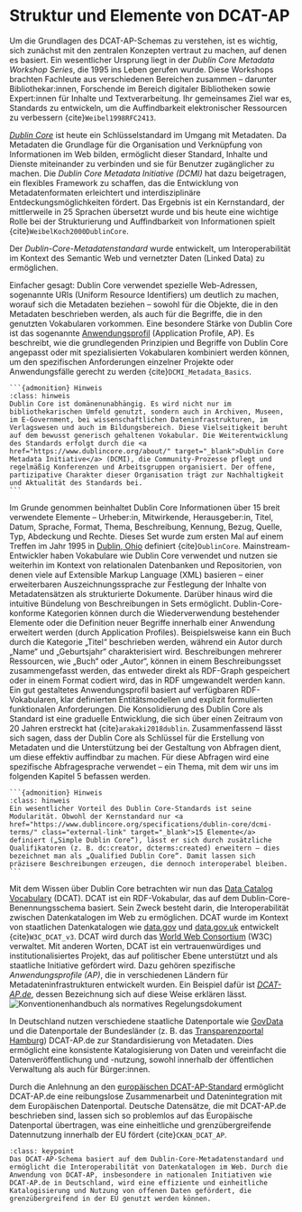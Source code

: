# Struktur und Elemente von DCAT-AP
Um die Grundlagen des DCAT-AP-Schemas zu verstehen, ist es wichtig, sich zunächst mit den zentralen Konzepten vertraut zu machen, auf denen es basiert. Ein wesentlicher Ursprung liegt in der *Dublin Core Metadata Workshop Series*, die 1995 ins Leben gerufen wurde. Diese Workshops brachten Fachleute aus verschiedenen Bereichen zusammen – darunter Bibliothekar:innen, Forschende im Bereich digitaler Bibliotheken sowie Expert:innen für Inhalte und Textverarbeitung. Ihr gemeinsames Ziel war es, Standards zu entwickeln, um die Auffindbarkeit elektronischer Ressourcen zu verbessern {cite}`Weibel1998RFC2413`.

<a href="https://www.dublincore.org/specifications/dublin-core/" class="external-link" target="_blank">*Dublin Core*</a> ist heute ein Schlüsselstandard im Umgang mit Metadaten. Da Metadaten die Grundlage für die Organisation und Verknüpfung von Informationen im Web bilden, ermöglicht dieser Standard, Inhalte und Dienste miteinander zu verbinden und sie für Benutzer zugänglicher zu machen. Die *Dublin Core Metadata Initiative (DCMI)* hat dazu beigetragen, ein flexibles Framework zu schaffen, das die Entwicklung von Metadatenformaten erleichtert und interdisziplinäre Entdeckungsmöglichkeiten fördert. Das Ergebnis ist ein Kernstandard, der mittlerweile in 25 Sprachen übersetzt wurde und bis heute eine wichtige Rolle bei der Strukturierung und Auffindbarkeit von Informationen spielt {cite}`WeibelKoch2000DublinCore`.

Der *Dublin-Core-Metadatenstandard* wurde entwickelt, um Interoperabilität im Kontext des Semantic Web und vernetzter Daten (Linked Data) zu ermöglichen. 

Einfacher gesagt: Dublin Core verwendet spezielle Web-Adressen, sogenannte URIs (Uniform Resource Identifiers) um deutlich zu machen, worauf sich die Metadaten beziehen  – sowohl für die Objekte, die in den Metadaten beschrieben werden, als auch für die Begriffe, die in den genutzten Vokabularen vorkommen. Eine besondere Stärke von Dublin Core ist das sogenannte <a href="https://www.dublincore.org/resources/glossary/application_profile/" class="external-link" target="_blank">Anwendungsprofil</a> (Application Profile, AP). Es beschreibt, wie die grundlegenden Prinzipien und Begriffe von Dublin Core angepasst oder mit spezialisierten Vokabularen kombiniert werden können, um den spezifischen Anforderungen einzelner Projekte oder Anwendungsfälle gerecht zu werden {cite}`DCMI_Metadata_Basics`.

````{margin}
```{admonition} Hinweis
:class: hinweis
Dublin Core ist domänenunabhängig. Es wird nicht nur im bibliothekarischen Umfeld genutzt, sondern auch in Archiven, Museen, im E-Government, bei wissenschaftlichen Dateninfrastrukturen, im Verlagswesen und auch im Bildungsbereich. Diese Vielseitigkeit beruht auf dem bewusst generisch gehaltenen Vokabular. Die Weiterentwicklung des Standards erfolgt durch die <a href="https://www.dublincore.org/about/" target="_blank">Dublin Core Metadata Initiative</a> (DCMI), die Community-Prozesse pflegt und regelmäßig Konferenzen und Arbeitsgruppen organisiert. Der offene, partizipative Charakter dieser Organisation trägt zur Nachhaltigkeit und Aktualität des Standards bei.
```
````

Im Grunde genommen beinhaltet Dublin Core Informationen über 15 breit verwendete Elemente – Urheber:in, Mitwirkende, Herausgeber:in, Titel, Datum, Sprache, Format, Thema, Beschreibung, Kennung, Bezug, Quelle, Typ, Abdeckung und Rechte. Dieses Set wurde zum ersten Mal auf einem Treffen im Jahr 1995 in <a href="https://de.wikipedia.org/wiki/Dublin_(Ohio)" class="external-link" target="_blank">Dublin, Ohio</a> definiert {cite}`DublinCore`. Mainstream-Entwickler haben Vokabulare wie Dublin Core verwendet und nutzen sie weiterhin im Kontext von relationalen Datenbanken und Repositorien, von denen viele auf Extensible Markup Language (XML) basieren – einer erweiterbaren Auszeichnungssprache zur Festlegung der Inhalte von Metadatensätzen als strukturierte Dokumente. Darüber hinaus wird die intuitive Bündelung von Beschreibungen in Sets ermöglicht. Dublin-Core-konforme Kategorien können durch die Wiederverwendung bestehender Elemente oder die Definition neuer Begriffe innerhalb einer Anwendung erweitert werden (durch Application Profiles). Beispielsweise kann ein Buch durch die Kategorie „Titel“ beschrieben werden, während ein Autor durch „Name“ und „Geburtsjahr“ charakterisiert wird. Beschreibungen mehrerer Ressourcen, wie „Buch“ oder „Autor“, können in einem Beschreibungsset zusammengefasst werden, das entweder direkt als RDF-Graph gespeichert oder in einem Format codiert wird, das in RDF umgewandelt werden kann.  Ein gut gestaltetes Anwendungsprofil basiert auf verfügbaren RDF-Vokabularen, klar definierten Entitätsmodellen und explizit formulierten funktionalen Anforderungen. Die Konsolidierung des Dublin Core als Standard ist eine graduelle Entwicklung, die sich über einen Zeitraum von 20 Jahren erstreckt hat {cite}`arakaki2018dublin`. Zusammenfassend lässt sich sagen, dass der Dublin Core als Schlüssel für die Erstellung von Metadaten und die Unterstützung bei der Gestaltung von Abfragen dient, um diese effektiv auffindbar zu machen. Für diese Abfragen wird eine spezifische Abfragesprache verwendet – ein Thema, mit dem wir uns im folgenden Kapitel 5 befassen werden.

````{margin}
```{admonition} Hinweis
:class: hinweis
Ein wesentlicher Vorteil des Dublin Core-Standards ist seine Modularität. Obwohl der Kernstandard nur <a href="https://www.dublincore.org/specifications/dublin-core/dcmi-terms/" class="external-link" target="_blank">15 Elemente</a> definiert („Simple Dublin Core“), lässt er sich durch zusätzliche Qualifikatoren (z. B. dc:creator, dcterms:created) erweitern – dies bezeichnet man als „Qualified Dublin Core“. Damit lassen sich präzisere Beschreibungen erzeugen, die dennoch interoperabel bleiben.
```
````

Mit dem Wissen über Dublin Core betrachten wir nun das <a href="https://www.w3.org/TR/vocab-dcat-3/" class="external-link" target="_blank">Data Catalog Vocabulary</a> (DCAT). DCAT ist ein RDF-Vokabular, das auf dem Dublin-Core-Benennungsschema basiert. Sein Zweck besteht darin, die Interoperabilität zwischen Datenkatalogen im Web zu ermöglichen. DCAT wurde im Kontext von staatlichen Datenkatalogen wie <a href="https://data.gov/" class="external-link" target="_blank">data.gov</a> und <a href="https://www.data.gov.uk/" class="external-link" target="_blank">data.gov.uk</a> entwickelt {cite}`W3C_DCAT_v3`. DCAT wird durch das <a href="https://www.w3.org/" class="external-link" target="_blank">World Web Consortium</a> (W3C) verwaltet. Mit anderen Worten, DCAT ist ein vertrauenwürdiges und institutionalisiertes Projekt, das auf politischer Ebene unterstützt und als staatliche Initiative gefördert wird. Dazu gehören spezifische *Anwendungsprofile (AP)*, die in verschiedenen Ländern für Metadateninfrastrukturen entwickelt wurden. Ein Beispiel dafür ist <a href="https://www.dcat-ap.de/" class="external-link" target="_blank">*DCAT-AP.de*</a>, dessen Bezeichnung sich auf diese Weise erklären lässt.
![Konventionenhandbuch als normatives Regelungsdokument](konventionenhandbuch-normatives-regelungsdokument.png)

In Deutschland nutzen verschiedene staatliche Datenportale wie <a href="https://www.govdata.de/" class="external-link" target="_blank">GovData</a> und die Datenportale der Bundesländer (z. B. das <a href="https://transparenz.hamburg.de/" class="external-link" target="_blank">Transparenzportal Hamburg</a>) DCAT-AP.de zur Standardisierung von Metadaten. Dies ermöglicht eine konsistente Katalogisierung von Daten und vereinfacht die Datenveröffentlichung und -nutzung, sowohl innerhalb der öffentlichen Verwaltung als auch für Bürger:innen.

Durch die Anlehnung an den <a href="https://op.europa.eu/de/web/eu-vocabularies/dcat-ap" class="external-link" target="_blank">europäischen DCAT-AP-Standard</a> ermöglicht DCAT-AP.de eine reibungslose Zusammenarbeit und Datenintegration mit dem Europäischen Datenportal. Deutsche Datensätze, die mit DCAT-AP.de beschrieben sind, lassen sich so problemlos auf das Europäische Datenportal übertragen, was eine einheitliche und grenzübergreifende Datennutzung innerhalb der EU fördert {cite}`CKAN_DCAT_AP`.

```{admonition} Was  Sie mitnehmen sollten
:class: keypoint 
Das DCAT-AP-Schema basiert auf dem Dublin-Core-Metadatenstandard und ermöglicht die Interoperabilität von Datenkatalogen im Web. Durch die Anwendung von DCAT-AP, insbesondere in nationalen Initiativen wie DCAT-AP.de in Deutschland, wird eine effiziente und einheitliche Katalogisierung und Nutzung von offenen Daten gefördert, die grenzübergreifend in der EU genutzt werden können.
